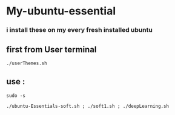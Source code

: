 # My-ubuntu-essential
###  i install these on my every fresh installed ubuntu

## first from  User terminal 
`
./userThemes.sh
`


## use :
`
sudo -s 
`

`
./ubuntu-Essentials-soft.sh ; ./soft1.sh ; ./deepLearning.sh 
`

